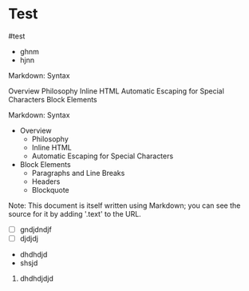 # Test
#test

* ghnm
* hjnn


Markdown: Syntax

Overview
Philosophy
Inline HTML
Automatic Escaping for Special Characters
Block Elements


Markdown: Syntax
* Overview
    * Philosophy
    * Inline HTML
    * Automatic Escaping for Special Characters
* Block Elements
    * Paragraphs and Line Breaks
    * Headers
    * Blockquote


Note: This document is itself written using Markdown; you can see the source for it by adding '.text' to the URL.
- [ ] gndjdndjf
- [ ] djdjdj
* dhdhdjd
* shsjd
1. dhdhdjdjd
